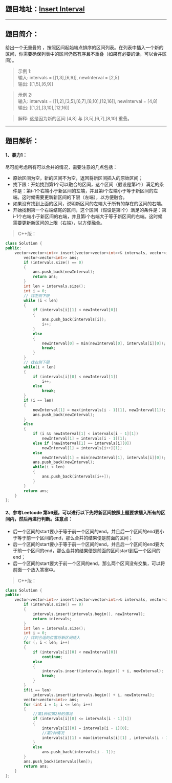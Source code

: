 ## 题目地址：[Insert Interval](https://leetcode.com/problems/insert-interval/)
--- 
## 题目简介：
给出一个无重叠的 ，按照区间起始端点排序的区间列表。在列表中插入一个新的区间，你需要确保列表中的区间仍然有序且不重叠（如果有必要的话，可以合并区间）。      
   
> 示例 1:     
> 输入: intervals = [[1,3],[6,9]], newInterval = [2,5]     
> 输出: [[1,5],[6,9]]  
 
> 示例 2:     
> 输入: intervals = [[1,2],[3,5],[6,7],[8,10],[12,16]], newInterval = [4,8]     
> 输出: [[1,2],[3,10],[12,16]]     
 
> 解释: 这是因为新的区间 [4,8] 与 [3,5],[6,7],[8,10] 重叠。  
---
## 题目解析：   
#### 1、暴力1：
尽可能考虑所有可以合并的情况，需要注意的几点包括：  
+ 原始区间为空，新的区间不为空，返回将新区间插入的原始区间；  
+ 找下限：开始找到第1个可以融合的区间，这个区间（假设是第i个）满足的条件是：第i-1个右端小于新区间的左端，并且第i个左端小于等于新区间的左端。这时候需要更新新区间的下限（左端），以方便融合。  
+ 如果没有找到上面的区间，说明新区间的左端大于所有的存在的区间的右端。  
+ 开始找到第一个右端结尾的区间，这个区间（假设是第i个）满足的条件是：第i-1个右端小于新区间的右端，并且第i个右端大于等于新区间的右端。这时候需要更新新区间的上限（右端），以方便融合。  
> C++版：

```c++
class Solution {
public:
    vector<vector<int>> insert(vector<vector<int>>& intervals, vector<int>& newInterval) {
        vector<vector<int>> ans;
        if (intervals.size() == 0)
        {
            ans.push_back(newInterval);
            return ans;
        }
        int len = intervals.size();
        int i = 0;
        // 找左侧下限
        while (i < len)
        {
            if (intervals[i][1] < newInterval[0])
            {
                ans.push_back(intervals[i]);
                i++;
            }
            else
            {
                newInterval[0] = min(newInterval[0], intervals[i][0]);
                break;
            }
        }
        // 找右侧下限
        while(i < len)
        {
            if (intervals[i][0] < newInterval[1])
                i++;
            else
                break;
        }
        if (i == len)
        {
            newInterval[1] = max(intervals[i - 1][1], newInterval[1]);
            ans.push_back(newInterval);
        }
        else
        {
            if (i && newInterval[1] < intervals[i - 1][1])
                newInterval[1] = intervals[i - 1][1];
            else if (newInterval[1] == intervals[i][0])
                newInterval[1] = intervals[i++][1];
            else
                newInterval[1] = min(newInterval[1], intervals[i][0]);
            ans.push_back(newInterval);
            while(i < len)
            {
                ans.push_back(intervals[i++]);
            }
        }
        return ans;
    }
};
```
  
#### 2、参考Leetcode 第56题，可以进行以下先将新区间按照上题要求插入所有的区间内，然后再进行判断。注意点：  
+ 后一个区间的start要小于等于前一个区间的end，并且后一个区间的end要小于等于前一个区间的end，那么合并的结果便是前面的区间；  
+ 后一个区间的start要小于等于前一个区间的end，并且后一个区间的end要大于前一个区间的end，那么合并的结果便是前面的区间start到后一个区间的end；   
+ 后一个区间的start要大于前一个区间的end，那么两个区间没有交集，可以将前面一个放入答案中。  
>C++版：

```c++
class Solution {
public:
    vector<vector<int>> insert(vector<vector<int>>& intervals, vector<int>& newInterval) {
        if (intervals.size() == 0)
        {
            intervals.insert(intervals.begin(), newInterval);
            return intervals;
        }
        int len = intervals.size();
        int i = 0;
        // 找到合适的位置将新区间插入
        for (; i < len; i++)
        {
            if (intervals[i][0] < newInterval[0])
                continue;
            else
            {
                intervals.insert(intervals.begin() + i, newInterval);
                break;
            }
        }
        if(i == len)
            intervals.insert(intervals.begin() + i, newInterval);
        vector<vector<int>> ans;
        for (int i = 1; i <= len; i++)
        {
            //第1种和第2种的情况
            if (intervals[i][0] <= intervals[i - 1][1])
            {
                intervals[i][0] = intervals[i - 1][0];
                //第2种情况
                intervals[i][1] = max(intervals[i][1] , intervals[i - 1][1]);
            }
            else
                ans.push_back(intervals[i - 1]);
        }
        ans.push_back(intervals[len]);
        return ans;
    }
};
```
